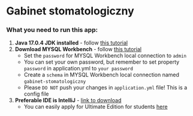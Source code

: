 # Gabinet stomatologiczny

### What you need to run this app:
1. **Java 17.0.4 JDK installed** - follow [this tutorial](https://www.youtube.com/watch?v=pqqY9jakmFw)
2. **Download MYSQL Workbench** - follow [this tutorial](https://www.youtube.com/watch?v=GoQq5D_ntiY)
   - Set the `password` for MYSQL Workbench local connection to `admin`
   - You can set your own password, but remember to set property `password` in application.yml to `your password`
   - Create a `schema` in MYSQL Workbench local connection named `gabinet-stomatologiczny`
   - Please `DO NOT` push your changes in `application.yml` file! This is a config file
3. **Preferable IDE is IntelliJ** - [link to download](https://www.jetbrains.com/idea/download/#section=windows)
   - You can easily apply for Ultimate Edition for students [here](https://www.jetbrains.com/shop/eform/students)
